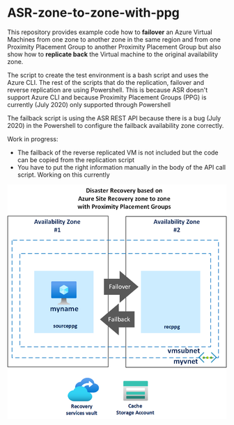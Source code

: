 # ASR-zone-to-zone-with-ppg

This repository provides example code how to **failover** an Azure Virtual Machines from one zone to another zone in the same region and from one Proximity Placement Group to another Proximity Placement Group but also show how to **replicate back** the Virtual machine to the original availability zone.

The script to create the test environment is a bash script and uses the Azure CLI. The rest of the scripts that do the replication, failover and reverse replication are using Powershell. This is because ASR doesn't support Azure CLI and because Proximity Placement Groups (PPG) is currently (July 2020) only supported through Powershell

The failback script is using the ASR REST API because there is a bug (July 2020) in the Powershell to configure the failback availability zone correctly.  

Work in progress:
* The failback of the reverse replicated VM is not included but the code can be copied from the replication script
* You have to put the right information manually in the body of the API call script. Working on this currently

![Picture of test setup](/images/ASR_zone_to_zone.png)
